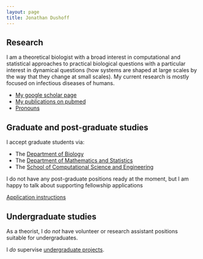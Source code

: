 ```yaml
---
layout: page
title: Jonathan Dushoff
---
```


## Research

I am a theoretical biologist with a broad interest in computational and statistical approaches to practical biological questions with a particular interest in dynamical questions (how systems are shaped at large scales by the way that they change at small scales). My current research is mostly focused on infectious diseases of humans.

* [My google scholar page](https://scholar.google.ca/citations?user=yVwAcxMAAAAJ&hl)
* [My publications on pubmed](https://www.ncbi.nlm.nih.gov/pubmed/?term=%22dushoff+j*%22%5Bau%5D)
* [Pronouns](https://dushoff.github.io/notebook/pronouns.html)

## Graduate and post-graduate studies

I accept graduate students via:

* The [Department of Biology](http://www.biology.mcmaster.ca/)
* The [Department of Mathematics and Statistics](http://www.math.mcmaster.ca/)
* The [School of Computational Science and Engineering](http://computational.mcmaster.ca/graduate-studies.html)

I do not have any post-graduate positions ready at the moment, but I am happy to talk about supporting fellowship applications

[Application instructions](jd/grad.html)

## Undergraduate studies

As a theorist, I do _not_ have volunteer or research assistant positions suitable for undergraduates.

I _do_ supervise [undergraduate projects](jd/undergrad.html).
